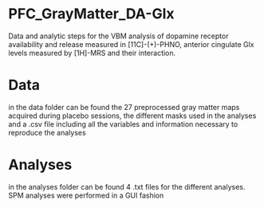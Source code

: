 # PFC_GrayMatter_DA-Glx
Data and analytic steps for the VBM analysis of dopamine receptor availability and release measured in [11C]-(+)-PHNO, anterior cingulate Glx levels measured by [1H]-MRS and their interaction.

# Data
in the data folder can be found the 27 preprocessed gray matter maps acquired during placebo sessions, the different masks used in the analyses and a .csv file including all the variables and information necessary to reproduce the analyses

# Analyses
in the analyses folder can be found 4 .txt files for the different analyses.
SPM analyses were performed in a GUI fashion
